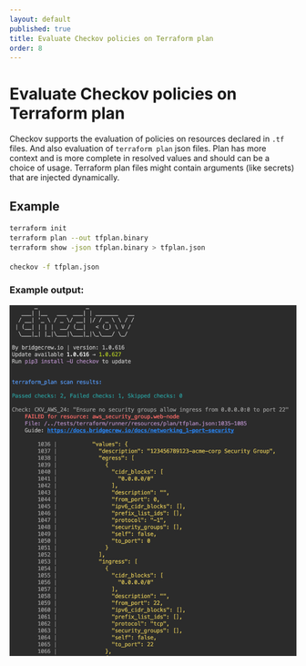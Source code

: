 ```yaml
---
layout: default
published: true
title: Evaluate Checkov policies on Terraform plan
order: 8
---
```

# Evaluate Checkov policies on Terraform plan

Checkov supports the evaluation of policies on resources declared in `.tf` files. And also evaluation of `terraform plan` json files. 
Plan has more context and is more complete in resolved values and should can be a choice of usage. 
Terraform plan files might contain arguments (like secrets) that are injected dynamically.

## Example

```bash
terraform init
terraform plan --out tfplan.binary
terraform show -json tfplan.binary > tfplan.json

checkov -f tfplan.json

```
### Example output:

![Checkov terraform plan scan](checkov_terraform_plan.png)
